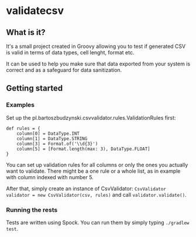 # validatecsv
## What is it? 
It's a small project created in Groovy allowing you to test if generated CSV is valid in terms of data types, cell lenght, format etc. 

It can be used to help you make sure that data exported from your system is correct and as a safeguard for data 
sanitization.

## Getting started
### Examples
Set up the pl.bartoszbudzynski.csvvalidator.rules.ValidationRules first:


```
def rules = { 
    column[0] = DataType.INT
    column[1] = DataType.STRING
    column[3] = Format.of('\\d{3}')
    column[5] = [Format.length(max: 3), DataType.FLOAT]
}
```

You can set up validation rules for all columns or only the ones you actually want to validate.
There might be a one rule or a whole list, as in example with column indexed with number 5.

After that, simply create an instance of CsvValidator: `CsvValidator validator = new CsvValidator(csv, rules)` and call `validator.validate()`.

### Running the rests
Tests are written using Spock. You can run them by simply typing
```./gradlew test```.


